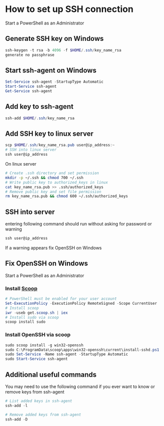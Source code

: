 # How to set up SSH connection

Start a  PowerShell as an Administrator

## Generate SSH key on Windows

```powershell
ssh-keygen -t rsa -b 4096 -f $HOME/.ssh/key_name_rsa
generate no passphrase
```

## Start ssh-agent on Windows

```powershell
Set-Service ssh-agent -StartupType Automatic
Start-Service ssh-agent
Get-Service ssh-agent
```

## Add key to ssh-agent

```powershell
ssh-add $HOME/.ssh/key_name_rsa
```

## Add SSH key to linux server

```powershell
scp $HOME/.ssh/key_name_rsa.pub user@ip_address:~
# SSH into linux server
ssh user@ip_address
```

On linux server

```bash
# Create .ssh directory and set permission
mkdir -p ~/.ssh && chmod 700 ~/.ssh
# Write public key to authorized_keys in linux
cat key_name_rsa.pub >> .ssh/authorized_keys
# Remove public key and set file permission
rm key_name_rsa.pub && chmod 600 ~/.ssh/authorized_keys
```

## SSH into server

entering following command should run without asking for password or warning

```powershell
ssh user@ip_address
```

If a warning appears fix OpenSSH on Windows

## Fix OpenSSH on Windows

Start a  PowerShell as an Administrator

### Install [Scoop](https://github.com/lukesampson/scoop)

```powershell
# PowerShell must be enabled for your user account
Set-ExecutionPolicy -ExecutionPolicy RemoteSigned -Scope CurrentUser
# Install scoop
iwr -useb get.scoop.sh | iex
# Install sudo via scoop
scoop install sudo
```

### Install OpenSSH via scoop

```powershell
sudo scoop install -g win32-openssh
sudo C:\ProgramData\scoop\apps\win32-openssh\current\install-sshd.ps1
sudo Set-Service -Name ssh-agent -StartupType Automatic
sudo Start-Service ssh-agent
```

## Additional useful commands

You may need to use the following command if you ever want to know or remove keys from ssh-agent

```powershell
# List added keys in ssh-agent
ssh-add -l

# Remove added keys from ssh-agent
ssh-add -D
```